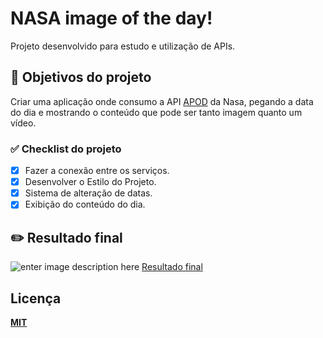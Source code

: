 # NASA image of the day!

Projeto desenvolvido para estudo e utilização de APIs.

## 🎯 Objetivos do projeto
Criar uma aplicação onde consumo a API [APOD](https://api.nasa.gov/) da Nasa, pegando a data do dia e mostrando o conteúdo que pode ser tanto imagem quanto um vídeo.

### ✅ Checklist do projeto
 - [x] Fazer a conexão entre os serviços.
 - [x] Desenvolver o Estilo do Projeto.
 - [x] Sistema de alteração de datas.
 - [x] Exibição do conteúdo do dia.

## ✏️ Resultado final
![enter image description here](f)
[Resultado final](h)

## Licença

 **[MIT](https://mit-license.org/)**

